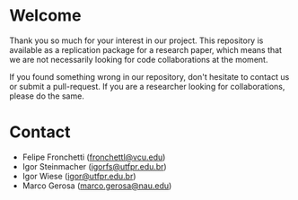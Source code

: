 # Welcome
Thank you so much for your interest in our project. This repository is available as a replication package for a research paper, which means that
we are not necessarily looking for code collaborations at the moment. 

If you found something wrong in our repository, don't hesitate to contact us or submit a pull-request.
If you are a researcher looking for collaborations, please do the same. 

# Contact
- Felipe Fronchetti (fronchettl@vcu.edu)
- Igor Steinmacher (igorfs@utfpr.edu.br)
- Igor Wiese (igor@utfpr.edu.br)
- Marco Gerosa (marco.gerosa@nau.edu)

